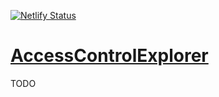 [![Netlify Status](https://api.netlify.com/api/v1/badges/18da3728-e821-4fa8-8d69-a9e802e9a715/deploy-status)](https://app.netlify.com/sites/accesscontrol-explorer/deploys)

# [AccessControlExplorer](https://accesscontrol-explorer.netlify.app/)

TODO